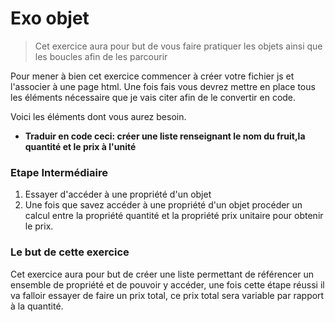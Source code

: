 # Exo objet

> Cet exercice aura pour but de vous faire pratiquer les objets ainsi que les boucles afin de les parcourir

Pour mener à bien cet exercice commencer à créer votre fichier js et l'associer à une page html. Une fois fais vous devrez mettre en place tous les éléments nécessaire que je vais citer afin de le convertir en code.

Voici les éléments dont vous aurez besoin.

- **Traduir en code ceci: créer une liste renseignant le nom du fruit,la quantité et le prix à l'unité**

### Etape Intermédiaire

1. Essayer d'accéder à une propriété d'un objet
2. Une fois que savez accéder à une propriété d'un objet procéder un calcul entre la propriété quantité et la propriété prix unitaire pour obtenir le prix.

### Le but de cette exercice 

Cet exercice aura pour but de créer une liste permettant de référencer un ensemble de propriété et de pouvoir y accéder, une fois cette étape réussi il va falloir essayer de faire un prix total, ce prix total sera variable par rapport à la quantité.
